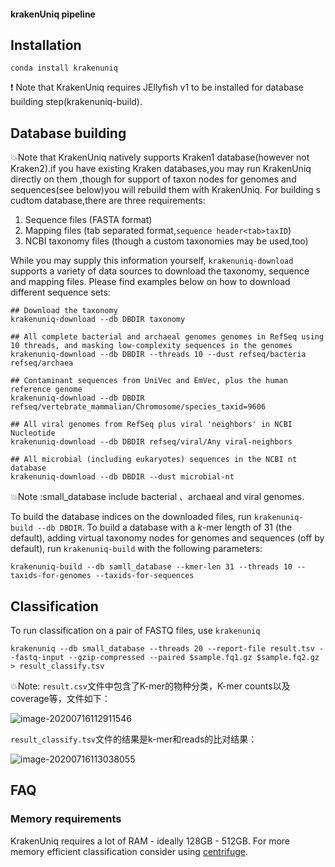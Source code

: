 #### krakenUniq pipeline



## Installation

```
conda install krakenuniq
```

❗ Note that KrakenUniq requires JEllyfish v1 to be installed for database building step(krakenuniq-build).

## Database building

💥Note that KrakenUniq natively supports Kraken1 database(however not Kraken2).if you have existing Kraken databases,you may run KrakenUniq directly on them ,though for support of taxon nodes for genomes and sequences(see below)you will rebuild them with KrakenUniq. For building s cudtom database,there are three requirements:

1. Sequence files (FASTA format)
2. Mapping files (tab separated format,`sequence header<tab>taxID`)
3. NCBI taxonomy files (though a custom taxonomies may be used,too)

While you may supply this information yourself, `krakenuniq-download` supports a variety of data sources to download the taxonomy, sequence  and mapping files. Please find examples below on how to download  different sequence sets:

```
## Download the taxonomy
krakenuniq-download --db DBDIR taxonomy

## All complete bacterial and archaeal genomes genomes in RefSeq using 10 threads, and masking low-complexity sequences in the genomes
krakenuniq-download --db DBDIR --threads 10 --dust refseq/bacteria refseq/archaea

## Contaminant sequences from UniVec and EmVec, plus the human reference genome
krakenuniq-download --db DBDIR refseq/vertebrate_mammalian/Chromosome/species_taxid=9606

## All viral genomes from RefSeq plus viral 'neighbors' in NCBI Nucleotide
krakenuniq-download --db DBDIR refseq/viral/Any viral-neighbors

## All microbial (including eukaryotes) sequences in the NCBI nt database
krakenuniq-download --db DBDIR --dust microbial-nt
```

💥Note :small_database include bacterial 、archaeal and viral genomes.

To build the database indices on the downloaded files, run `krakenuniq-build --db DBDIR`.  To build a database with a *k*-mer length of 31 (the default), adding virtual taxonomy nodes for genomes and sequences (off by default), run `krakenuniq-build` with the following parameters:

`krakenuniq-build --db samll_database --kmer-len 31 --threads 10 --taxids-for-genomes --taxids-for-sequences`

## Classification

To run classification on a pair of FASTQ files, use `krakenuniq`

`krakenuniq --db small_database --threads 20 --report-file result.tsv --fastq-input --gzip-compressed --paired $sample.fq1.gz $sample.fq2.gz > result_classify.tsv`

💥Note: `result.csv`文件中包含了K-mer的物种分类，K-mer counts以及coverage等，文件如下：

![image-20200716112911546](https://github.com/CHAIQIANG/metagenome/blob/master/krakenuniq/image-20200716112911546.png)

`result_classify.tsv`文件的结果是k-mer和reads的比对结果：

![image-20200716113038055](https://github.com/CHAIQIANG/metagenome/blob/master/krakenuniq/image-20200716113038055.png)

## FAQ

### Memory requirements

KrakenUniq requires a lot of RAM - ideally 128GB - 512GB. For more memory efficient classification consider using [centrifuge](https://github.com/infphilo/centrifuge).